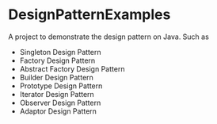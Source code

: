 # DesignPatternExamples

A project to demonstrate the design pattern on Java. Such as 

- Singleton Design Pattern
- Factory Design Pattern
- Abstract Factory Design Pattern
- Builder Design Pattern
- Prototype Design Pattern
- Iterator Design Pattern
- Observer Design Pattern
- Adaptor Design Pattern